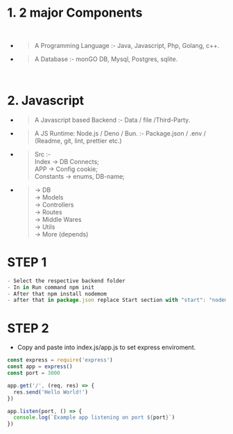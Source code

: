 # 1. 2 major Components

<br/>

- > A Programming Language :- Java, Javascript, Php, Golang, c++.
- > A Database :- monGO DB, Mysql, Postgres, sqlite.

<br/>

# 2. Javascript

- > A Javascript based Backend :- Data / file /Third-Party.
- > A JS Runtime: Node.js / Deno / Bun. :- Package.json / .env / (Readme, git, lint, prettier etc.)

* > Src :- \
Index &#8594; DB Connects; \
APP &#8594; Config cookie; \
Constants &#8594; enums, DB-name;

+ > &#8594; DB \
&#8594; Models \
&#8594; Controllers \
&#8594; Routes \
&#8594; Middle Wares \
&#8594; Utils \
&#8594; More (depends)

# STEP 1
``` javascript
- Select the respective backend folder
- In in Run command npm init
- After that npm install nodemom 
- after that in package.json replace Start section with "start": "nodemon index.js"
```

# STEP 2
* Copy and paste into index.js/app.js to set express enviroment.

```javascript
const express = require('express')
const app = express()
const port = 3000

app.get('/', (req, res) => {
  res.send('Hello World!')
})

app.listen(port, () => {
  console.log(`Example app listening on port ${port}`)
})
```